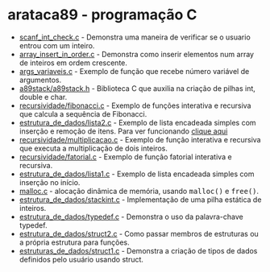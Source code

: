 # arataca89  - programação C
- <a href="https://github.com/arataca89/C/blob/main/scanf_int_check.c">scanf_int_check.c</a> - Demonstra uma maneira de verificar se o usuario entrou com um inteiro.
- <a href="https://github.com/arataca89/C/blob/main/array_insert_in_order.c">array_insert_in_order.c</a> - Demonstra como inserir elementos num array de inteiros em ordem crescente.
- <a href="https://github.com/arataca89/C/blob/main/args_variaveis.c">args_variaveis.c</a> - Exemplo de função que recebe número variável de argumentos.
- <a href="https://github.com/arataca89/C/blob/main/a89stack/a89stack.h">a89stack/a89stack.h</a> - Biblioteca C que auxilia na criação de pilhas int, double e char.
- <a href="https://github.com/arataca89/C/blob/main/recursividade/fibonacci.c">recursividade/fibonacci.c</a> - Exemplo de funções interativa e recursiva que calcula a sequência de Fibonacci.
- <a href="https://github.com/arataca89/C/blob/main/estruturas_de_dados/lista2.c">estrutura_de_dados/lista2.c</a> - Exemplo de lista encadeada simples com inserção e remoção de itens. Para ver funcionando <a href="https://youtu.be/W6YaSkA2ecI">clique aqui</a>
- <a href="https://github.com/arataca89/C/blob/main/recursividade/multiplicacao.c">recursividade/multiplicacao.c</a> - Exemplo de função interativa e recursiva que executa a multiplicação de dois inteiros.
- <a href="https://github.com/arataca89/C/blob/main/recursividade/fatorial.c">recursividade/fatorial.c</a> - Exemplo de função fatorial interativa e recursiva.
- <a href="https://github.com/arataca89/C/blob/main/estruturas_de_dados/lista1.c">estrutura_de_dados/lista1.c</a> - Exemplo de lista encadeada simples com inserção no início.
- <a href="https://github.com/arataca89/C/blob/main/malloc.c">malloc.c</a> - alocação dinâmica de memória, usando <tt>malloc()</tt> e <tt>free()</tt>.
- <a href="https://github.com/arataca89/C/blob/main/estruturas_de_dados/stackint.c">estrutura_de_dados/stackint.c</a> - Implementação de uma pilha estática de inteiros.
- <a href="https://github.com/arataca89/C/blob/main/estruturas_de_dados/typedef.c">estrutura_de_dados/typedef.c</a> - Demonstra o uso da palavra-chave typedef.
- <a href="https://github.com/arataca89/C/blob/main/estruturas_de_dados/struct2.c">estrutura_de_dados/struct2.c</a> - Como passar membros de estruturas ou a própria estrutura para funções.
- <a href="https://github.com/arataca89/C/blob/main/estruturas_de_dados/struct1.c">estruturas_de_dados/struct1.c</a> - Demonstra a criação de tipos de dados definidos pelo usuário usando struct.

